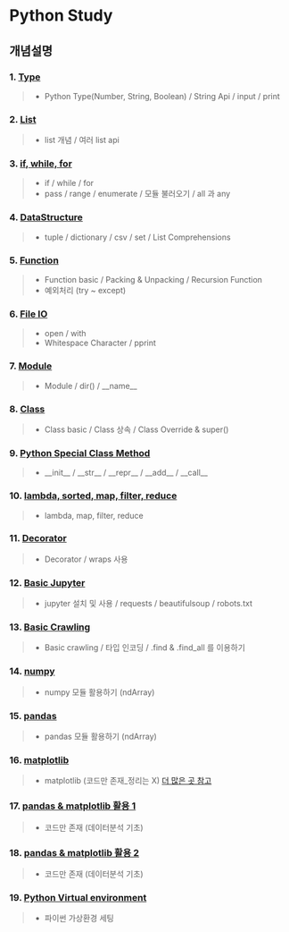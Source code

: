 # Python Study

## 개념설명
### 1. [Type](https://github.com/Lee-KyungSeok/Python-Study/tree/master/Type)
> - Python Type(Number, String, Boolean) / String Api / input / print

### 2. [List](https://github.com/Lee-KyungSeok/Python-Study/tree/master/List)
> - list 개념 / 여러 list api

### 3. [if, while, for](https://github.com/Lee-KyungSeok/Python-Study/tree/master/If%2CWhile%2CFor)
> - if / while / for
> - pass / range / enumerate / 모듈 불러오기 / all 과 any

### 4. [DataStructure](https://github.com/Lee-KyungSeok/Python-Study/tree/master/DataStructure)
> - tuple / dictionary / csv / set / List Comprehensions

### 5. [Function](https://github.com/Lee-KyungSeok/Python-Study/tree/master/Function)
> - Function basic / Packing & Unpacking / Recursion Function
> - 예외처리 (try ~ except)

### 6. [File IO](https://github.com/Lee-KyungSeok/Python-Study/tree/master/FileIO)
> - open / with
> - Whitespace Character / pprint

### 7. [Module](https://github.com/Lee-KyungSeok/Python-Study/tree/master/Module)
> - Module / dir() / \_\_name\_\_

### 8. [Class](https://github.com/Lee-KyungSeok/Python-Study/tree/master/Class)
> - Class basic / Class 상속 / Class Override & super()

### 9. [Python Special Class Method](https://github.com/Lee-KyungSeok/Python-Study/tree/master/SpecialMethod)
> - \_\_init\_\_ / \_\_str\_\_ / \_\_repr\_\_ / \_\_add\_\_ / \_\_call\_\_

### 10. [lambda, sorted, map, filter, reduce](https://github.com/Lee-KyungSeok/Python-Study/tree/master/lambda)
> - lambda, map, filter, reduce

### 11. [Decorator](https://github.com/Lee-KyungSeok/Python-Study/tree/master/Decorator)
> - Decorator / wraps 사용

### 12. [Basic Jupyter](https://github.com/Lee-KyungSeok/Python-Study/tree/master/BasicJupyter)
> - jupyter 설치 및 사용 / requests / beautifulsoup / robots.txt

### 13. [Basic Crawling](https://github.com/Lee-KyungSeok/Python-Study/tree/master/BasicWebCrawl)
> - Basic crawling / 타입 인코딩 / .find & .find_all 를 이용하기

### 14. [numpy](https://github.com/Lee-KyungSeok/Python-Study/tree/master/numpy)
> - numpy 모듈 활용하기 (ndArray)

### 15. [pandas](https://github.com/Lee-KyungSeok/Python-Study/tree/master/pandas)
> - pandas 모듈 활용하기 (ndArray)

### 16. [matplotlib](https://github.com/Lee-KyungSeok/Python-Study/tree/master/matplotlib/matplotlibPrac.ipynb)
> - matplotlib (코드만 존재_정리는 X) [더 많은 곳 참고](https://datascienceschool.net/view-notebook/d0b1637803754bb083b5722c9f2209d0/)

### 17. [pandas & matplotlib 활용 1](https://github.com/Lee-KyungSeok/Python-Study/tree/master/DataAnalysis/dataAnalysis.ipynb)
> - 코드만 존재 (데이터분석 기초)

### 18. [pandas & matplotlib 활용 2](https://github.com/Lee-KyungSeok/Python-Study/tree/master/DataAnalysis/dataAnalysis2.ipynb)
> - 코드만 존재 (데이터분석 기초)

### 19. [Python Virtual environment](https://github.com/Lee-KyungSeok/Python-Study/tree/master/Virtual)
> - 파이썬 가상환경 세팅
